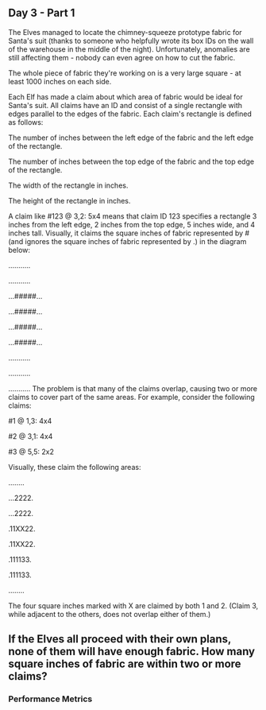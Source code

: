 ## Day 3 - Part 1


The Elves managed to locate the chimney-squeeze prototype fabric for Santa's suit (thanks to someone who helpfully wrote its box IDs on the wall of the warehouse in the middle of the night). Unfortunately, anomalies are still affecting them - nobody can even agree on how to cut the fabric.

The whole piece of fabric they're working on is a very large square - at least 1000 inches on each side.

Each Elf has made a claim about which area of fabric would be ideal for Santa's suit. All claims have an ID and consist of a single rectangle with edges parallel to the edges of the fabric. Each claim's rectangle is defined as follows:

The number of inches between the left edge of the fabric and the left edge of the rectangle.

The number of inches between the top edge of the fabric and the top edge of the rectangle.

The width of the rectangle in inches.

The height of the rectangle in inches.

A claim like #123 @ 3,2: 5x4 means that claim ID 123 specifies a rectangle 3 inches from the left edge, 2 inches from the top edge, 5 inches wide, and 4 inches tall. Visually, it claims the square inches of fabric represented by # (and ignores the square inches of fabric represented by .) in the diagram below:

...........

...........

...#####...

...#####...

...#####...

...#####...

...........

...........

...........
The problem is that many of the claims overlap, causing two or more claims to cover part of the same areas. For example, consider the following claims:

#1 @ 1,3: 4x4

#2 @ 3,1: 4x4

#3 @ 5,5: 2x2

Visually, these claim the following areas:

........

...2222.

...2222.

.11XX22.

.11XX22.

.111133.

.111133.

........

The four square inches marked with X are claimed by both 1 and 2. (Claim 3, while adjacent to the others, does not overlap either of them.)

If the Elves all proceed with their own plans, none of them will have enough fabric. How many square inches of fabric are within two or more claims?
---
### Performance Metrics

